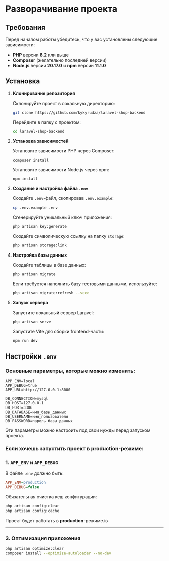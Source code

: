 # Разворачивание проекта

## Требования

Перед началом работы убедитесь, что у вас установлены следующие зависимости:

- **PHP** версии **8.2** или выше
- **Composer** (желательно последней версии)
- **Node.js** версии **20.17.0** и **npm** версии **11.1.0**

## Установка

1. **Клонирование репозитория**

   Склонируйте проект в локальную директорию:
   ```bash
   git clone https://github.com/kykyrudza/laravel-shop-backend
   ```
   Перейдите в папку с проектом:
   ```bash
   cd laravel-shop-backend
   ```

2. **Установка зависимостей**

   Установите зависимости PHP через Composer:
   ```bash
   composer install
   ```

   Установите зависимости Node.js через npm:
   ```bash
   npm install
   ```

3. **Создание и настройка файла `.env`**

   Создайте `.env`-файл, скопировав `.env.example`:
   ```bash
   cp .env.example .env
   ```

   Сгенерируйте уникальный ключ приложения:
   ```bash
   php artisan key:generate
   ```

   Создайте символическую ссылку на папку `storage`:
   ```bash
   php artisan storage:link
   ```

4. **Настройка базы данных**

   Создайте таблицы в базе данных:
   ```bash
   php artisan migrate
   ```

   Если требуется наполнить базу тестовыми данными, используйте:
   ```bash
   php artisan migrate:refresh --seed
   ```

5. **Запуск сервера**

   Запустите локальный сервер Laravel:
   ```bash
   php artisan serve
   ```

   Запустите Vite для сборки frontend-части:
   ```bash
   npm run dev
   ```

## Настройки `.env`

### Основные параметры, которые можно изменить:
```env
APP_ENV=local
APP_DEBUG=true
APP_URL=http://127.0.0.1:8000

DB_CONNECTION=mysql
DB_HOST=127.0.0.1
DB_PORT=3306
DB_DATABASE=имя_базы_данных
DB_USERNAME=имя_пользователя
DB_PASSWORD=пароль_базы_данных
```
Эти параметры можно настроить под свои нужды перед запуском проекта.

### Если хочешь запустить проект в **production**-режиме:

### 1. **`APP_ENV` и  `APP_DEBUG`**
В файле `.env` должно быть:
```ini
APP_ENV=production
APP_DEBUG=false
```
Обязательная очистка кеш конфигурации:
```sh
php artisan config:clear
php artisan config:cache
```

Проект будет работать в **production**-режиме.ів

---

### 3. **Оптимизация приложения**
```sh
php artisan optimize:clear
composer install --optimize-autoloader --no-dev
```

